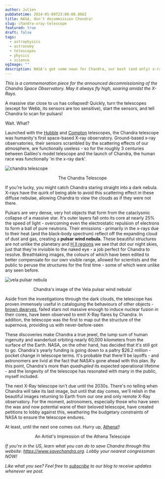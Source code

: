 ```yaml
---
author: Julien
pubDatetime: 2024-05-09T23:00:08.866Z
title: NASA, don't decommission Chandra!
slug: chandra-xray-telescope
featured: true
draft: false
tags:
  - astrophysics
  - astronomy
  - telescopes
  - physics
  - science
ogImage: ""
description: NASA's got some news for Chandra, our best (and only) x-ray observatory. Astronomers aren't happy.
---
```


_This is a commemoration piece for the announced decommissioning of the Chandra Space Observatory. May it always fly high, soaring amidst the X-Rays._

A massive star close to us has collapsed! Quickly, turn the telescopes (except for Webb, its sensors are too sensitive), start the sensors, and tell Chandra to scan for pulsars!

Wait. What?

Launched with the [Hubble](https://hubblesite.org/home) and [Compton](https://imagine.gsfc.nasa.gov/observatories/satellite/compton/mission.html) telescopes, the Chandra telescope was humanity's first space-based X-ray observatory. Ground-based x-ray observatories, their sensors scrambled by the scattering effects of our atmosphere, are functionally useless - so for the roughly 3 centuries between Galileo's model telescope and the launch of Chandra, the human race was functionally 'in the x-ray dark'.

![chandra telescope](/blog-images/chandrascope.webp)

<figcaption style="text-align: center">The Chandra Telescope</figcaption>

If you're lucky, you might catch Chandra staring straight into a dark nebula. X-rays have the quirk of being able to avoid this scattering effect in these diffuse nebulae, allowing Chandra to view the clouds as if they were not there.

Pulsars are very dense, very hot objects that form from the cataclysmic collapse of a massive star. It's outer layers fall onto its core at nearly 25% the speed of light - overcoming even the electrostatic repulsion of electrons to form a ball of pure neutrons. Their emissions - primarily in the x-rays due to their heat (and the black-body spectrum) reflect off the expanding cloud of dust and gas, creating a **pulsar wind nebula.** These beautiful structures are not unlike the planetary and [H II regions](https://astronomy.swin.edu.au/cosmos/h/HII+Region) we see that dot our night skies, just that they're invisible to the naked eye - a job perfect for Chandra to resolve. Breathtaking images, the colours of which have been edited to better compensate for our own visible range, allowed for scientists and the public to peruse the structures for the first time - some of which were unlike any seen before.

![vela pulsar nebula](/blog-images/vela-pulsar-wind-nebula.webp)

<figcaption style="text-align: center">Chandra's image of the Vela pulsar wind nebula!</figcaption>

Aside from the investigations through the dark clouds, the telescope has proven immensely useful in cataloguing the behaviours of other objects - [brown dwarves](https://thespacer-blog.com/posts/what-are-brown-dwarfs/), failed stars not massive enough to induce nuclear fusion in their cores, have been observed to emit X-Ray flares by Chandra. In addition, the telescope was the first to map out the structure of the supernova, providing us with never-before-seen

These discoveries make Chandra a true jewel, the lump sum of human ingenuity and wanderlust orbiting nearly 60,000 kilometers from the surface of the Earth. NASA, on the other hand, has decided that it's still got to go. Chandra's yearly funding is going down to a paltry $26.2 million - pocket change in telescope terms. It's probable that there'll be layoffs - and astronomers are livid at the fact that NASA's gone ahead with this plan. By this point, Chandra's more than _quadrupled_ its expected operational lifetime - and the longevity of the telescope has resonated with many in the public, myself included.

The next X-Ray telescope isn't due until the 2030s. There's no telling when Chandra will take its last image, but until that day comes, we'll relish in the beautiful images returning to Earth from our one and only remote X-Ray observatory. For the moment, astronomers, especially those who have seen the wax and now potential wane of their beloved telescope, have created petitions to lobby against this, weathering the budgetary constraints of NASA to ensure the telescope endures.

At least, until the next one comes out. Hurry up, [Athena!](https://www.the-athena-x-ray-observatory.eu/en)!

<figcaption style="text-align: center">An Artist's Impression of the Athena Telescope</figcaption>

_If you're in the US, learn what you can do to save Chandra through this website: https://www.savechandra.org. Lobby your nearest congressman NOW!_

_Like what you see? Feel free to [subscribe](https://thespacer-blog.netlify.app/subscribe/) to our blog to receive updates whenever we post._
